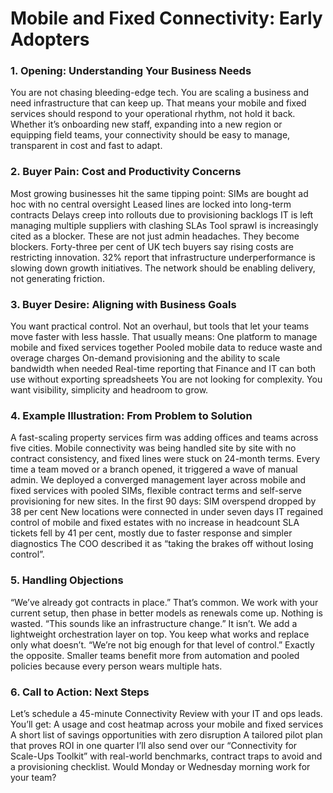 # Mobile and Fixed Connectivity: Early Adopters
### 1. Opening: Understanding Your Business Needs
You are not chasing bleeding-edge tech. You are scaling a business and need infrastructure that can keep up. That means your mobile and fixed services should respond to your operational rhythm, not hold it back. Whether it’s onboarding new staff, expanding into a new region or equipping field teams, your connectivity should be easy to manage, transparent in cost and fast to adapt.
### 2. Buyer Pain: Cost and Productivity Concerns
Most growing businesses hit the same tipping point:
SIMs are bought ad hoc with no central oversight
Leased lines are locked into long-term contracts
Delays creep into rollouts due to provisioning backlogs
IT is left managing multiple suppliers with clashing SLAs Tool sprawl is increasingly cited as a blocker.
These are not just admin headaches. They become blockers. Forty-three per cent of UK tech buyers say rising costs are restricting innovation. 32% report that infrastructure underperformance is slowing down growth initiatives. The network should be enabling delivery, not generating friction.
### 3. Buyer Desire: Aligning with Business Goals
You want practical control. Not an overhaul, but tools that let your teams move faster with less hassle. That usually means:
One platform to manage mobile and fixed services together
Pooled mobile data to reduce waste and overage charges
On-demand provisioning and the ability to scale bandwidth when needed
Real-time reporting that Finance and IT can both use without exporting spreadsheets
You are not looking for complexity. You want visibility, simplicity and headroom to grow.
### 4. Example Illustration: From Problem to Solution
A fast-scaling property services firm was adding offices and teams across five cities. Mobile connectivity was being handled site by site with no contract consistency, and fixed lines were stuck on 24-month terms. Every time a team moved or a branch opened, it triggered a wave of manual admin.
We deployed a converged management layer across mobile and fixed services with pooled SIMs, flexible contract terms and self-serve provisioning for new sites.
In the first 90 days:
SIM overspend dropped by 38 per cent
New locations were connected in under seven days
IT regained control of mobile and fixed estates with no increase in headcount
SLA tickets fell by 41 per cent, mostly due to faster response and simpler diagnostics
The COO described it as “taking the brakes off without losing control”.
### 5. Handling Objections
“We’ve already got contracts in place.”
That’s common. We work with your current setup, then phase in better models as renewals come up. Nothing is wasted.
“This sounds like an infrastructure change.”
It isn’t. We add a lightweight orchestration layer on top. You keep what works and replace only what doesn’t.
“We’re not big enough for that level of control.”
Exactly the opposite. Smaller teams benefit more from automation and pooled policies because every person wears multiple hats.
### 6. Call to Action: Next Steps
Let’s schedule a 45-minute Connectivity Review with your IT and ops leads. You’ll get:
A usage and cost heatmap across your mobile and fixed services
A short list of savings opportunities with zero disruption
A tailored pilot plan that proves ROI in one quarter
I’ll also send over our “Connectivity for Scale-Ups Toolkit” with real-world benchmarks, contract traps to avoid and a provisioning checklist. Would Monday or Wednesday morning work for your team?
